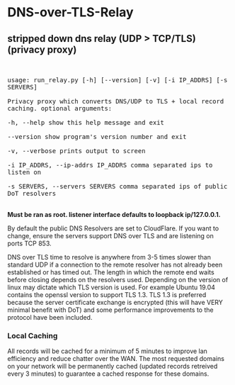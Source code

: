 # DNS-over-TLS-Relay
<h2>stripped down dns relay (UDP > TCP/TLS) (privacy proxy)</h2><br>

<samp>usage: run_relay.py [-h] [--version] [-v] [-i IP_ADDRS] [-s SERVERS]<br><br>
Privacy proxy which converts DNS/UDP to TLS + local record caching.
optional arguments:<br><br>
  -h, --help                        show this help message and exit<br><br>
  --version                         show program's version number and exit<br><br>
  -v, --verbose                     prints output to screen<br><br>
  -i IP_ADDRS, --ip-addrs IP_ADDRS  comma separated ips to listen on<br><br>
  -s SERVERS, --servers SERVERS     comma separated ips of public DoT resolvers</samp><br><br>
  
<p><b>
Must be ran as root. listener interface defaults to loopback ip/127.0.0.1.
</b></p>

<p>
By default the public DNS Resolvers are set to CloudFlare. If you want to change, ensure the servers support DNS over TLS and are listening on ports TCP 853.
</p>

<p>
DNS over TLS time to resolve is anywhere from 3-5 times slower than standard UDP if a connection
to the remote resolver has not already been established or has timed out. The length in which the
remote end waits before closing depends on the resolvers used. Depending on the version of linux may dictate which TLS version is used. For example Ubuntu 19.04 contains the openssl version to support TLS 1.3. TLS 1.3 is preferred because the server certificate exchange is encrypted (this will have VERY minimal benefit with DoT) and some performance improvements to the protocol have been included.
</p>

<h3>Local Caching</h3>

<p>
All records will be cached for a minimum of 5 minutes to improve lan efficiency and reduce chatter over the WAN. The most requested domains on your network will be permanently cached (updated records retreived every 3 minutes) to guarantee a cached response for these domains.
</p>
